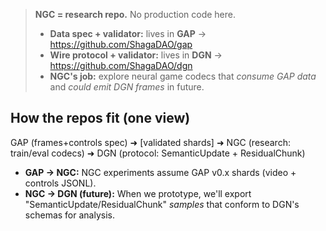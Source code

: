 > **NGC = research repo.** No production code here.
> - **Data spec + validator:** lives in **GAP** → https://github.com/ShagaDAO/gap  
> - **Wire protocol + validator:** lives in **DGN** → https://github.com/ShagaDAO/dgn  
> - **NGC's job:** explore neural game codecs that *consume GAP data* and *could emit DGN frames* in future.

## How the repos fit (one view)

GAP (frames+controls spec) ➜ [validated shards] ➜ NGC (research: train/eval codecs) ➜ DGN (protocol: SemanticUpdate + ResidualChunk)

- **GAP → NGC:** NGC experiments assume GAP v0.x shards (video + controls JSONL).
- **NGC → DGN (future):** When we prototype, we'll export "SemanticUpdate/ResidualChunk" *samples* that conform to DGN's schemas for analysis. 